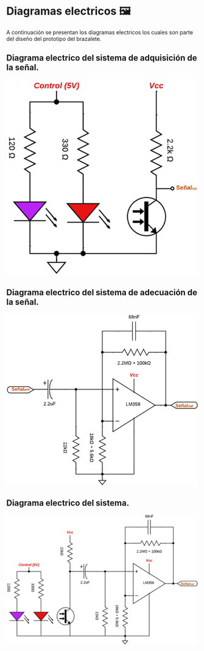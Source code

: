 # Diagramas electricos :framed_picture:
A continuación se presentan los diagramas electricos los cuales son parte del diseño del prototipo del brazalete.

## Diagrama electrico del sistema de adquisición de la señal.
<div>
    <img src="/HARDWARE/Diagramas electricos/Diagrama electrico sistema de adquisicion.png" />
</div>

## Diagrama electrico del sistema de adecuación de la señal.
<div>
    <img src="/HARDWARE/Diagramas electricos/Diagrama electrio sistema de adecuacion.png" />
</div>

## Diagrama electrico del sistema.
<div>
    <img src="/HARDWARE/Diagramas electricos/Diagrama electrico sistema completo.png" />
</div>
